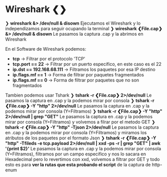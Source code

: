 # Wireshark ❮❯

❯ **wireshark &> /dev/null & disown** Ejecutamos el Wireshark y lo independizamos para seguir ocupando la terminal 
❯ **wireshark ❮File.cap❯ &> /dev/null & disown** Le pasamos la captura .cap y la abrimos en Wireshark

En el Software de Wireshark podemos:
* **tcp** -> Filtrar por el protocolo 'TCP'
* **tcp.port == 22**  -> Filtrar por un puerto especifico, en este caso es el 22
* **ip.dst == 192.168.68.111** -> Filtramos los paquetes por esa IP destino 
* **ip.flags.mf == 1** -> Forma de filtrar por paquetes fragmentados
* **ip.flags.mf == 0** -> Forma de filtrar por paquetes que no son fragmentados

Tambien podemos usar Tshark 
❯ **tshark -r ❮File.cap❯ 2>/dev/null** Le pasamos la captura en .cap y la podemos mirar por consola 
❯ **tshark -r ❮File.cap❯ -Y "http" 2>/dev/null** Le pasamos la captura en .cap y la podemos mirar por consola (Y=Filtramos)
❯ **tshark -r ❮File.cap❯ -Y "http" 2>/dev/null | grep "GET"** Le pasamos la captura en .cap y la podemos mirar por consola (Y=Filtramos) y volvemos a filrar por el metodo GET
❯ **tshark -r ❮File.cap❯ -Y "http" -Tjson 2>/dev/null** Le pasamos la captura en .cap y la podemos mirar por consola (Y=Filtramos) y miramos los atributos de los paquetes por el formato Json 
❯ **tshark -r ❮File.cap❯ -Y "http" -Tfileds -e tcp.payload 2>/dev/null | xxd -ps -r | grep "GET" | awk '{print $2}'** Le pasamos la captura en .cap y la podemos mirar por consola (Y=Filtramos), filtramos por un campo especifico y nos lo sacara en Hexadecimal pero lo revertimos con xxd, volvemos a filtrar por GET y todo esto es para **ver la rutas que esta probando el script** de la captura de http-enum












